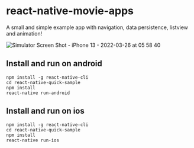 # react-native-movie-apps
A small and simple example app with navigation, data persistence, listview and animation!

![Simulator Screen Shot - iPhone 13 - 2022-03-26 at 05 58 40](https://user-images.githubusercontent.com/43827243/160207993-d67494b6-95f4-4f56-9f6a-d5a80de1b4b4.png)


## Install and run on android
```
npm install -g react-native-cli
cd react-native-quick-sample
npm install
react-native run-android
```

## Install and run on ios
```
npm install -g react-native-cli
cd react-native-quick-sample
npm install
react-native run-ios
```

